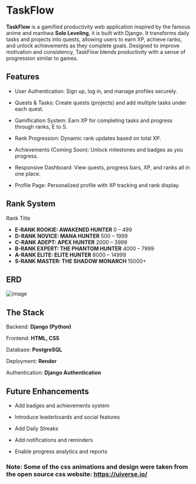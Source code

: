 # TaskFlow #

**TaskFlow** is a gamified productivity web application inspired by the famous anime and manhwa **Solo Leveling**, it is built with Django. It transforms daily tasks and projects into quests, allowing users to earn XP, achieve ranks, and unlock achievements as they complete goals. Designed to improve motivation and consistency, TaskFlow blends productivity with a sense of progression similar to games.

## Features ##

- User Authentication: Sign up, log in, and manage profiles securely.

- Quests & Tasks: Create quests (projects) and add multiple tasks under each quest.

- Gamification System: Earn XP for completing tasks and progress through ranks, E to S.

- Rank Progression: Dynamic rank updates based on total XP.

- Achievements (Coming Soon): Unlock milestones and badges as you progress.

- Responsive Dashboard: View quests, progress bars, XP, and ranks all in one place.

- Profile Page: Personalized profile with XP tracking and rank display.

## Rank System ##
Rank Title	                  
- **E-RANK ROOKIE: AWAKENED HUNTER**       0 – 499
- **D-RANK NOVICE: MANA HUNTER**	     500 – 1999
- **C-RANK ADEPT: APEX HUNTER**	      2000 – 3999
- **B-RANK EXPERT: THE PHANTOM HUNTER**	       4000 – 7999
- **A-RANK ELITE: ELITE HUNTER**	8000 – 14999
- **S-RANK MASTER: THE SHADOW MONARCH**	      15000+
## ERD ##
![image](https://git.generalassemb.ly/mousaaricat/FlowQuest-Capstone/assets/55686/d9d8b0b2-defb-4290-b4cc-8d3b446619cf)

## The Stack ##

Backend: **Django (Python)**

Frontend: **HTML, CSS**

Database: **PostgreSQL**

Deployment: **Render**

Authentication: **Django Authentication**

## Future Enhancements ##

 - Add badges and achievements  system

 - Introduce leaderboards and social features

 - Add Daily Streaks

 - Add notifications and reminders

 - Enable progress analytics and reports

### Note: Some of the css animations and design were taken from the open source css website: https://uiverse.io/ ###

